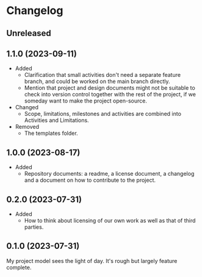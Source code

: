 # Changelog

## Unreleased

## 1.1.0 (2023-09-11)

- Added
  - Clarification that small activities don't need a separate feature branch, and could be worked on the main branch directly.
  - Mention that project and design documents might not be suitable to check into version control together with the rest of the project, if we someday want to make the project open-source.
- Changed
  - Scope, limitations, milestones and activities are combined into Activities and Limitations.
- Removed
  - The templates folder.


## 1.0.0 (2023-08-17)

- Added
  - Repository documents: a readme, a license document, a changelog and a document on how to contribute to the project.

## 0.2.0 (2023-07-31)

- Added
  - How to think about licensing of our own work as well as that of third parties.

## 0.1.0 (2023-07-31)

My project model sees the light of day. It's rough but largely feature complete.

